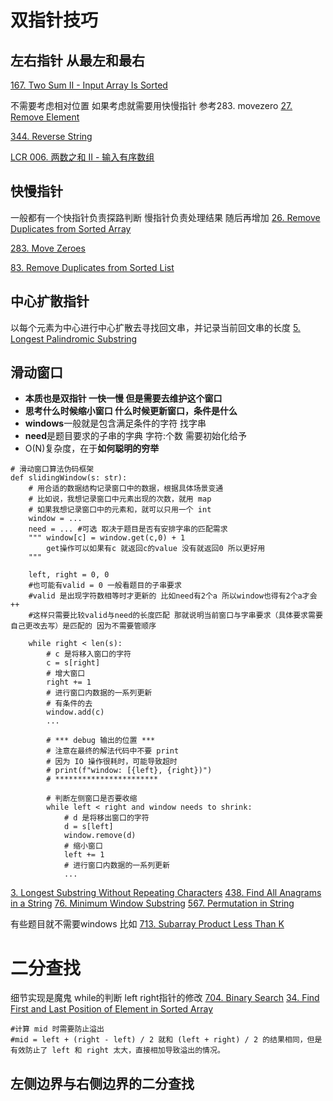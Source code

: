 # 双指针技巧

## 左右指针 从最左和最右
[167. Two Sum II - Input Array Is Sorted](https://leetcode.com/problems/two-sum-ii-input-array-is-sorted/description/)

不需要考虑相对位置 如果考虑就需要用快慢指针 参考283. movezero
[27. Remove Element](https://leetcode.com/problems/remove-element/description/)

[344. Reverse String](https://leetcode.com/problems/reverse-string/description/)

[LCR 006. 两数之和 II - 输入有序数组](https://leetcode.cn/problems/kLl5u1/description/)

## 快慢指针
一般都有一个快指针负责探路判断 慢指针负责处理结果 随后再增加
[26. Remove Duplicates from Sorted Array](https://leetcode.com/problems/remove-duplicates-from-sorted-array/description/)

[283. Move Zeroes](https://leetcode.com/problems/move-zeroes/description/)

[83. Remove Duplicates from Sorted List](https://leetcode.com/problems/remove-duplicates-from-sorted-list/description/)

## 中心扩散指针
以每个元素为中心进行中心扩散去寻找回文串，并记录当前回文串的长度
[5. Longest Palindromic Substring](https://leetcode.com/problems/longest-palindromic-substring/description/)

## 滑动窗口 
- **本质也是双指针 一快一慢  但是需要去维护这个窗口**
- **思考什么时候缩小窗口 什么时候更新窗口，条件是什么**
- **windows**一般就是包含满足条件的字符 找字串
- **need**是题目要求的子串的字典 字符:个数 需要初始化给予
- O(N)复杂度，在于**如何聪明的穷举**
```
# 滑动窗口算法伪码框架
def slidingWindow(s: str):
    # 用合适的数据结构记录窗口中的数据，根据具体场景变通
    # 比如说，我想记录窗口中元素出现的次数，就用 map
    # 如果我想记录窗口中的元素和，就可以只用一个 int
    window = ...
    need = ... #可选 取决于题目是否有安排字串的匹配需求
    """ window[c] = window.get(c,0) + 1
        get操作可以如果有c 就返回c的value 没有就返回0 所以更好用
    """

    left, right = 0, 0
    #也可能有valid = 0 一般看题目的子串要求
    #valid 是出现字符数相等时才更新的 比如need有2个a 所以window也得有2个a才会++
    #这样只需要比较valid与need的长度匹配 那就说明当前窗口与字串要求（具体要求需要自己更改去写）是匹配的 因为不需要管顺序

    while right < len(s):
        # c 是将移入窗口的字符
        c = s[right]
        # 增大窗口
        right += 1
        # 进行窗口内数据的一系列更新
        # 有条件的去
        window.add(c)
        ...

        # *** debug 输出的位置 ***
        # 注意在最终的解法代码中不要 print
        # 因为 IO 操作很耗时，可能导致超时
        # print(f"window: [{left}, {right})")
        # ***********************

        # 判断左侧窗口是否要收缩
        while left < right and window needs to shrink:
            # d 是将移出窗口的字符
            d = s[left]
            window.remove(d)
            # 缩小窗口
            left += 1
            # 进行窗口内数据的一系列更新
            ...
```
[3. Longest Substring Without Repeating Characters](https://labuladong.online/algo/essential-technique/sliding-window-framework/)
[438. Find All Anagrams in a String](https://leetcode.com/problems/find-all-anagrams-in-a-string/description/)
[76. Minimum Window Substring](https://leetcode.com/problems/minimum-window-substring/description/)
[567. Permutation in String](https://leetcode.com/problems/permutation-in-string/description/)

有些题目就不需要windows 比如
[713. Subarray Product Less Than K](https://leetcode.com/problems/subarray-product-less-than-k/description/)

# 二分查找
细节实现是魔鬼 while的判断 left right指针的修改
[704. Binary Search](https://leetcode.com/problems/binary-search/description/)
[34. Find First and Last Position of Element in Sorted Array](https://leetcode.com/problems/find-first-and-last-position-of-element-in-sorted-array/description/)
```
#计算 mid 时需要防止溢出
#mid = left + (right - left) / 2 就和 (left + right) / 2 的结果相同，但是有效防止了 left 和 right 太大，直接相加导致溢出的情况。

```
## 左侧边界与右侧边界的二分查找










